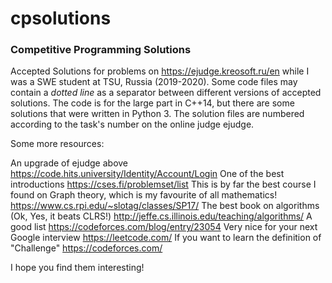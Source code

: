 # cpsolutions

### Competitive Programming Solutions
Accepted Solutions for problems on https://ejudge.kreosoft.ru/en while I was a SWE student at TSU, Russia (2019-2020). Some code files may contain a *dotted line* as a separator between different versions of accepted solutions. The code is for the large part in C++14, but there are some solutions that were written in Python 3. The solution files are numbered according to the task's number on the online judge ejudge.

Some more resources:

An upgrade of ejudge above https://code.hits.university/Identity/Account/Login
One of the best introductions https://cses.fi/problemset/list
This is by far the best course I found on Graph theory, which is my favourite of all mathematics! https://www.cs.rpi.edu/~slotag/classes/SP17/
The best book on algorithms (Ok, Yes, it beats CLRS!) http://jeffe.cs.illinois.edu/teaching/algorithms/
A good list https://codeforces.com/blog/entry/23054
Very nice for your next Google interview https://leetcode.com/
If you want to learn the definition of "Challenge" https://codeforces.com/

I hope you find them interesting!

